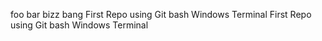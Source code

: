 foo bar bizz bang
First Repo using Git bash Windows Terminal
First Repo using Git bash Windows Terminal
